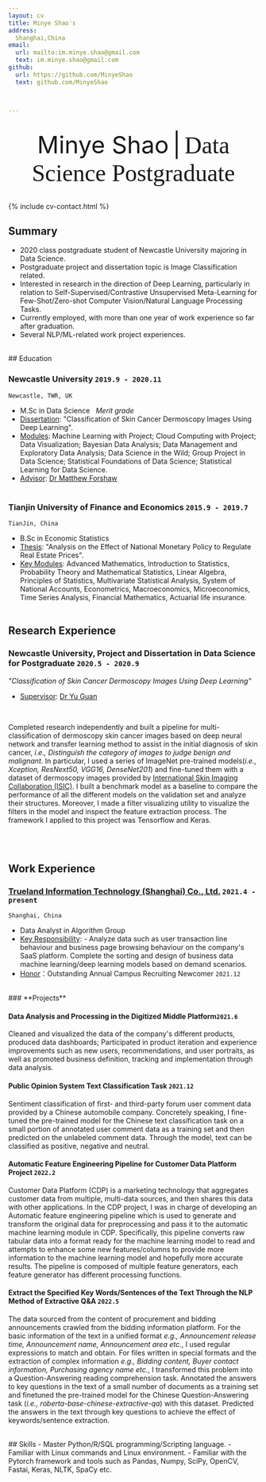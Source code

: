 ```yaml
---
layout: cv
title: Minye Shao's 
address:
  Shanghai,China
email:
  url: mailto:im.minye.shao@gmail.com
  text: im.minye.shao@gmail.com
github:
  url: https://github.com/MinyeShao
  text: github.com/MinyeShao



---
```

<br>

<div align='center' ><font size='85'>Minye Shao</font>&nbsp; <font size='85'>|</font> &nbsp;<font face="sf" size='85'>Data Science Postgraduate</font></div>


<br />



{% include cv-contact.html %}
## Summary

- 2020 class postgraduate student of Newcastle University majoring in Data Science. 
- Postgraduate project and dissertation topic is Image Classification related.
- Interested in research in the direction of Deep Learning, particularly in relation to Self-Supervised/Contrastive Unsupervised Meta-Learning for Few-Shot/Zero-shot Computer Vision/Natural Language Processing Tasks. 
- Currently employed, with more than one year of work experience so far after graduation.
- Several NLP/ML-related work project experiences.



<br>
## Education

### **Newcastle University** `2019.9 - 2020.11`

```
Newcastle, TWR, UK
```

- M.Sc in Data Science &nbsp; _Merit grade_
- <u>Dissertation</u>: "Classification of Skin Cancer Dermoscopy Images Using Deep Learning". 
- <u>Modules</u>: Machine Learning with Project; Cloud Computing with Project; Data Visualization; Bayesian Data Analysis; Data Management and Exploratory Data Analysis; Data Science in the Wild; Group Project in Data Science; Statistical Foundations of Data Science; Statistical Learning for Data Science.
- <u>Advisor</u>: [Dr Matthew Forshaw](https://www.ncl.ac.uk/computing/staff/profile/matthewforshaw.html)
<br><br />

### **Tianjin University of Finance and Economics** `2015.9 - 2019.7`
 
```
TianJin, China
```

- B.Sc in Economic Statistics
- <u>Thesis</u>: "Analysis on the Effect of National Monetary Policy to Regulate Real Estate Prices".
- <u>Key Modules</u>: Advanced Mathematics, Introduction to Statistics, Probability Theory and Mathematical Statistics, Linear Algebra, Principles of Statistics, Multivariate Statistical Analysis, System of National Accounts, Econometrics, Macroeconomics, Microeconomics, Time Series Analysis, Financial Mathematics, Actuarial life insurance.
<br><br />


## Research Experience 

### **Newcastle University, Project and Dissertation in Data Science for Postgraduate** `2020.5 - 2020.9`
_"Classification of Skin Cancer Dermoscopy Images Using Deep Learning"_
- <u>Supervisor</u>: [Dr Yu Guan](https://www.ncl.ac.uk/computing/staff/profile/yuguan.html)
<br>


Completed research independently and built a pipeline for multi-classification of dermoscopy skin cancer images based on deep neural network and transfer learning method to assist in the initial diagnosis of skin cancer, _i.e., Distinguish the category of images to judge benign and malignant_. In particular, I used a series of ImageNet pre-trained models(_i.e., Xception, ResNext50, VGG16, DenseNet201_) and fine-tuned them with a dataset of dermoscopy images provided by [International Skin Imaging Collaboration (ISIC)](https://www.isic-archive.com/#!/topWithHeader/wideContentTop/main). I built a benchmark model as a baseline to compare the performance of all the different models on the validation set and analyze their structures. Moreover, I made a filter visualizing utility to visualize the filters in the model and inspect the feature extraction process. The framework I applied to this project was Tensorflow and Keras.   

<br><br />

## Work Experience

### [**Trueland Information Technology (Shanghai) Co., Ltd.**](https://www.marketingforce.com/) `2021.4 - present`
```
Shanghai, China
```
- Data Analyst in Algorithm Group
- <u>Key Responsibility</u>: - Analyze data such as user transaction line behaviour and business page browsing behaviour on the company's SaaS platform. Complete the sorting and design of business data machine learning/deep learning models based on demand scenarios. 
- <u>Honor</u>：Outstanding Annual Campus Recruiting Newcomer `2021.12`

<br>
### **Projects**


#### **Data Analysis and Processing in the Digitized Middle Platform**`2021.6 `
Cleaned and visualized the data of the company's different products, produced data dashboards; Participated in product iteration and experience improvements such as new users, recommendations, and user portraits, as well as promoted business definition, tracking and implementation through data analysis.



#### **Public Opinion System Text Classification Task** `2021.12 `
Sentiment classification of first- and third-party forum user comment data provided by a Chinese automobile company. Concretely speaking, I fine-tuned the pre-trained model for the Chinese text classification task on a small portion of annotated user comment data as a training set and then predicted on the unlabeled comment data.
Through the model, text can be classified as positive, negative and neutral.



#### **Automatic Feature Engineering Pipeline for Customer Data Platform Project** `2022.2 `
Customer Data Platform (CDP) is a marketing technology that aggregates customer data from multiple, multi-data sources, and then shares this data with other applications. In the CDP project, I was in charge of developing an Automatic feature engineering pipeline which is used to generate and transform the original data for preprocessing and pass it to the automatic machine learning module in CDP. Specifically, this pipeline converts raw tabular data into a format ready for the machine learning model to read and attempts to enhance some new features/columns to provide more information to the machine learning model and hopefully more accurate results. The pipeline is composed of multiple feature generators, each feature generator has different processing functions.


#### **Extract the Specified Key Words/Sentences of the Text Through the NLP Method of Extractive Q&A** `2022.5 `
The data sourced from the content of procurement and bidding announcements crawled from the bidding information platform. For the basic information of the text in a unified format  _e.g., Announcement release time, Announcement name, Announcement area etc._, I used regular expressions to match and obtain. For files written in special formats and the extraction of complex information _e.g., Bidding content, Buyer contact information, Purchasing agency name etc._, I transformed this problem into a Question-Answering reading comprehension task. Annotated the answers to key questions in the text of a small number of documents as a training set and finetuned the pre-trained model for the Chinese Question-Answering task (_i.e., roberta-base-chinese-extractive-qa_) with this dataset. Predicted the answers in the text through key questions to achieve the effect of keywords/sentence extraction.

<br>
## Skills
- Master Python/R/SQL programming/Scripting language. 
- Familiar with Linux commands and Linux environment.
- Familiar with the Pytorch framework and tools such as Pandas, Numpy, SciPy, OpenCV, Fastai, Keras, NLTK, SpaCy etc.











<!-- ### Footer

Last updated: July 2022 -->

